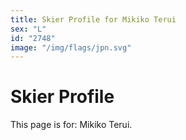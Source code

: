 ```yaml
---
title: Skier Profile for Mikiko Terui
sex: "L"
id: "2748"
image: "/img/flags/jpn.svg" 
---
```


# Skier Profile

This page is for: Mikiko Terui.
    